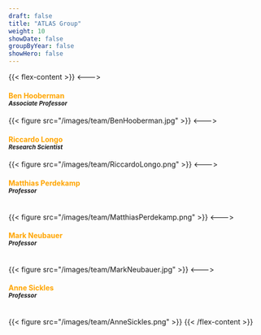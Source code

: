 ```yaml
---
draft: false
title: "ATLAS Group"
weight: 10
showDate: false
groupByYear: false
showHero: false
---
```


{{< flex-content >}}
<--->
<h4><span style="color:orange">Ben Hooberman</span> <br><small><i>Associate Professor</i></small></h4>
{{< figure src="/images/team/BenHooberman.jpg" >}}
<--->
<h4><span style="color:orange">Riccardo Longo</span> <br><small><i>Research Scientist</i></small><br></h4>
{{< figure src="/images/team/RiccardoLongo.png" >}}
<--->
<h4><span style="color:orange">Matthias Perdekamp</span> <br><small><i>Professor</i></small><br><br></h4>
{{< figure src="/images/team/MatthiasPerdekamp.png" >}}
<--->
<h4><span style="color:orange">Mark Neubauer</span> <br><small><i>Professor</i></small><br><br></h4>
{{< figure src="/images/team/MarkNeubauer.jpg" >}}
<--->
<h4><span style="color:orange">Anne Sickles</span> <br><small><i>Professor</i></small><br><br></h4>
{{< figure src="/images/team/AnneSickles.png" >}}
{{< /flex-content >}}